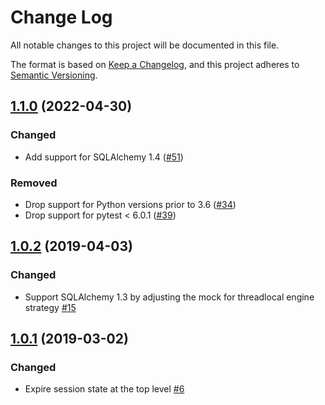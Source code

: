 # Change Log

All notable changes to this project will be documented in this file.

The format is based on [Keep a Changelog](https://keepachangelog.com/en/1.0.0/),
and this project adheres to [Semantic Versioning](https://semver.org/spec/v2.0.0.html).

## [1.1.0](https://github.com/jeancochrane/pytest-flask-sqlalchemy/releases/tag/v1.1.0) (2022-04-30)

### Changed

- Add support for SQLAlchemy 1.4 ([#51](https://github.com/jeancochrane/pytest-flask-sqlalchemy/pull/51))

### Removed

- Drop support for Python versions prior to 3.6 ([#34](https://github.com/jeancochrane/pytest-flask-sqlalchemy/pull/34))
- Drop support for pytest < 6.0.1 ([#39](https://github.com/jeancochrane/pytest-flask-sqlalchemy/pull/39)) 

## [1.0.2](https://github.com/jeancochrane/pytest-flask-sqlalchemy/releases/tag/v1.0.2) (2019-04-03)

### Changed

- Support SQLAlchemy 1.3 by adjusting the mock for threadlocal engine strategy [\#15](https://github.com/jeancochrane/pytest-flask-sqlalchemy/pull/15)

## [1.0.1](https://github.com/jeancochrane/pytest-flask-sqlalchemy/releases/tag/v1.0.1) (2019-03-02)

### Changed

- Expire session state at the top level [\#6](https://github.com/jeancochrane/pytest-flask-sqlalchemy/pull/6)
